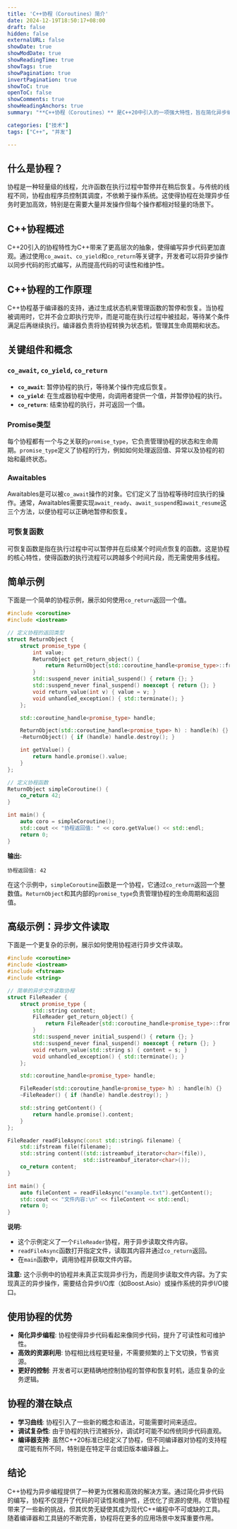 ```yaml
---
title: 'C++协程（Coroutines）简介'
date: 2024-12-19T18:50:17+08:00
draft: false
hidden: false
externalURL: false
showDate: true
showModDate: true
showReadingTime: true
showTags: true
showPagination: true
invertPagination: true
showToC: true
openToC: false
showComments: true
showHeadingAnchors: true
summary: "**C++协程（Coroutines）** 是C++20中引入的一项强大特性，旨在简化异步编程和延迟计算。通过协程，开发者可以编写更清晰、可维护的代码，而无需陷入复杂的回调地狱。本篇博客将详细讲解C++协程的概念、工作原理及其在实际编程中的应用。"

categories: ["技术"]
tags: ["C++", "并发"]

---
```

## 什么是协程？

协程是一种轻量级的线程，允许函数在执行过程中暂停并在稍后恢复。与传统的线程不同，协程由程序员控制其调度，不依赖于操作系统。这使得协程在处理异步任务时更加高效，特别是在需要大量并发操作但每个操作都相对轻量的场景下。

## C++协程概述

C++20引入的协程特性为C++带来了更高层次的抽象，使得编写异步代码更加直观。通过使用`co_await`、`co_yield`和`co_return`等关键字，开发者可以将异步操作以同步代码的形式编写，从而提高代码的可读性和维护性。

## C++协程的工作原理

C++协程基于编译器的支持，通过生成状态机来管理函数的暂停和恢复。当协程被调用时，它并不会立即执行完毕，而是可能在执行过程中被挂起，等待某个条件满足后再继续执行。编译器负责将协程转换为状态机，管理其生命周期和状态。

## 关键组件和概念

### `co_await`, `co_yield`, `co_return`

- **`co_await`**: 暂停协程的执行，等待某个操作完成后恢复。
- **`co_yield`**: 在生成器协程中使用，向调用者提供一个值，并暂停协程的执行。
- **`co_return`**: 结束协程的执行，并可返回一个值。

### Promise类型

每个协程都有一个与之关联的`promise_type`，它负责管理协程的状态和生命周期。`promise_type`定义了协程的行为，例如如何处理返回值、异常以及协程的初始和最终状态。

### Awaitables

Awaitables是可以被`co_await`操作的对象。它们定义了当协程等待时应执行的操作。通常，Awaitables需要实现`await_ready`、`await_suspend`和`await_resume`这三个方法，以便协程可以正确地暂停和恢复。

### 可恢复函数

可恢复函数是指在执行过程中可以暂停并在后续某个时间点恢复的函数。这是协程的核心特性，使得函数的执行流程可以跨越多个时间片段，而无需使用多线程。

## 简单示例

下面是一个简单的协程示例，展示如何使用`co_return`返回一个值。

```C++
#include <coroutine>
#include <iostream>

// 定义协程的返回类型
struct ReturnObject {
    struct promise_type {
        int value;
        ReturnObject get_return_object() {
            return ReturnObject{std::coroutine_handle<promise_type>::from_promise(*this)};
        }
        std::suspend_never initial_suspend() { return {}; }
        std::suspend_never final_suspend() noexcept { return {}; }
        void return_value(int v) { value = v; }
        void unhandled_exception() { std::terminate(); }
    };

    std::coroutine_handle<promise_type> handle;

    ReturnObject(std::coroutine_handle<promise_type> h) : handle(h) {}
    ~ReturnObject() { if (handle) handle.destroy(); }

    int getValue() {
        return handle.promise().value;
    }
};

// 定义协程函数
ReturnObject simpleCoroutine() {
    co_return 42;
}

int main() {
    auto coro = simpleCoroutine();
    std::cout << "协程返回值: " << coro.getValue() << std::endl;
    return 0;
}
```

**输出:**

```shell
协程返回值: 42
```

在这个示例中，`simpleCoroutine`函数是一个协程，它通过`co_return`返回一个整数值。`ReturnObject`和其内部的`promise_type`负责管理协程的生命周期和返回值。

## 高级示例：异步文件读取

下面是一个更复杂的示例，展示如何使用协程进行异步文件读取。

```c++
#include <coroutine>
#include <iostream>
#include <fstream>
#include <string>

// 简单的异步文件读取协程
struct FileReader {
    struct promise_type {
        std::string content;
        FileReader get_return_object() {
            return FileReader{std::coroutine_handle<promise_type>::from_promise(*this)};
        }
        std::suspend_never initial_suspend() { return {}; }
        std::suspend_never final_suspend() noexcept { return {}; }
        void return_value(std::string s) { content = s; }
        void unhandled_exception() { std::terminate(); }
    };

    std::coroutine_handle<promise_type> handle;

    FileReader(std::coroutine_handle<promise_type> h) : handle(h) {}
    ~FileReader() { if (handle) handle.destroy(); }

    std::string getContent() {
        return handle.promise().content;
    }
};

FileReader readFileAsync(const std::string& filename) {
    std::ifstream file(filename);
    std::string content((std::istreambuf_iterator<char>(file)),
                        std::istreambuf_iterator<char>());
    co_return content;
}

int main() {
    auto fileContent = readFileAsync("example.txt").getContent();
    std::cout << "文件内容:\n" << fileContent << std::endl;
    return 0;
}
```

**说明:**

- 这个示例定义了一个`FileReader`协程，用于异步读取文件内容。
- `readFileAsync`函数打开指定文件，读取其内容并通过`co_return`返回。
- 在`main`函数中，调用协程并获取文件内容。

**注意:** 这个示例中的协程并未真正实现异步行为，而是同步读取文件内容。为了实现真正的异步操作，需要结合异步I/O库（如Boost.Asio）或操作系统的异步I/O接口。

## 使用协程的优势

- **简化异步编程**: 协程使得异步代码看起来像同步代码，提升了可读性和可维护性。
- **高效的资源利用**: 协程相比线程更轻量，不需要频繁的上下文切换，节省资源。
- **更好的控制**: 开发者可以更精确地控制协程的暂停和恢复时机，适应复杂的业务逻辑。

## 协程的潜在缺点

- **学习曲线**: 协程引入了一些新的概念和语法，可能需要时间来适应。
- **调试复杂性**: 由于协程的执行流被拆分，调试时可能不如传统同步代码直观。
- **编译器支持**: 虽然C++20标准已经定义了协程，但不同编译器对协程的支持程度可能有所不同，特别是在特定平台或旧版本编译器上。

## 结论

C++协程为异步编程提供了一种更为优雅和高效的解决方案。通过简化异步代码的编写，协程不仅提升了代码的可读性和维护性，还优化了资源的使用。尽管协程带来了一些新的挑战，但其优势无疑使其成为现代C++编程中不可或缺的工具。随着编译器和工具链的不断完善，协程将在更多的应用场景中发挥重要作用。

